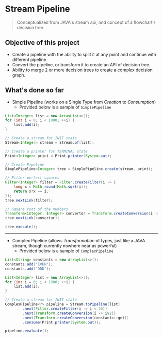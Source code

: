 # Stream Pipeline 
> Conceptualized from JAVA's stream api, and concept of a flowchart / decision tree.

## Objective of this project
- Create a pipeline with the ability to split it at any point and continue with different pipeline
- Convert the pipeline, or transform it to create an API of decision tree.
- Ability to merge 2 or more decision trees to create a complex decision graph.

## What's done so far
- Simple Pipeline (works on a Single Type from _Creation_ to _Consumption_)
  - Provided below is a sample of `SimplePipeline`

```java
List<Integer> list = new ArrayList<>();
for (int i = 0; i < 1000; ++i) {
    list.add(i);
}

// Create a stream for INIT state
Stream<Integer> stream = Stream.of(list);

// Create a printer for TERMINAL state
Print<Integer> print = Print.printer(System.out);

// Create Pipeline
SimplePipeline<Integer> tree = SimplePipeline.create(stream, print);

// Filter perfect squares
Filter<Integer> filter = Filter.createFilter(i -> {
    long x = Math.round(Math.sqrt(i));
    return x*x == i;
});
tree.nextLink(filter);

// Square root of the numbers
Transform<Integer, Integer> convertor = Transform.createConversion(i -> (int) Math.round(Math.sqrt(i)));
tree.nextLink(convertor);

tree.execute();
```
----
- Complex Pipeline (allows _Transformation_ of types, just like a JAVA stream, though currently nowhere near as powerful)
  - Provided below is a sample of `ComplexPipeline`

```java
List<String> constants = new ArrayList<>();
constants.add("EVEN");
constants.add("ODD");

List<Integer> list = new ArrayList<>();
for (int i = 0; i < 1000; ++i) {
    list.add(i);
}

// Create a stream for INIT state
ComplexPipeline<?> pipeline = Stream.toPipeline(list)
        .next(Filter.createFilter(i -> i < 20))
        .next(Transform.createConversion(i -> i%2))
        .next(Transform.createConversion(constants::get))
        .consume(Print.printer(System.out));

pipeline.evaluate();
```
